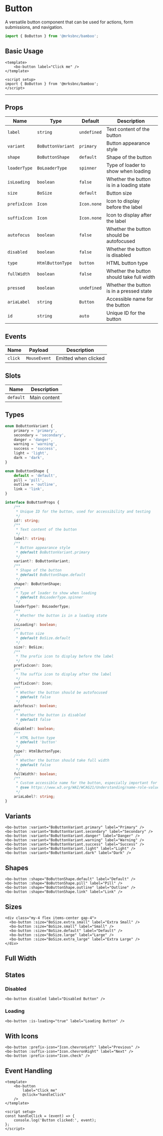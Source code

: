 <script setup>
import { BoButton, BoButtonVariant, BoButtonShape } from '@/components/bo-button';
import { BoSize } from '@/shared';
import { Icon } from '@/components/bo-icon';
</script>

# Button

A versatile button component that can be used for actions, form submissions, and navigation.

```js
import { BoButton } from '@mrksbnc/bamboo';
```

## Basic Usage

```vue
<template>
	<bo-button label="Click me" />
</template>

<script setup>
import { BoButton } from '@mrksbnc/bamboo';
</script>
```

<hr />
<div class="flex gap-4 items-center my-4">
  <bo-button label="Click me" />
</div>

## Props

| Name         | Type              | Default     | Description                               |
| ------------ | ----------------- | ----------- | ----------------------------------------- |
| `label`      | `string`          | `undefined` | Text content of the button                |
| `variant`    | `BoButtonVariant` | `primary`   | Button appearance style                   |
| `shape`      | `BoButtonShape`   | `default`   | Shape of the button                       |
| `loaderType` | `BoLoaderType`    | `spinner`   | Type of loader to show when loading       |
| `isLoading`  | `boolean`         | `false`     | Whether the button is in a loading state  |
| `size`       | `BoSize`          | `default`   | Button size                               |
| `prefixIcon` | `Icon`            | `Icon.none` | Icon to display before the label          |
| `suffixIcon` | `Icon`            | `Icon.none` | Icon to display after the label           |
| `autofocus`  | `boolean`         | `false`     | Whether the button should be autofocused  |
| `disabled`   | `boolean`         | `false`     | Whether the button is disabled            |
| `type`       | `HtmlButtonType`  | `button`    | HTML button type                          |
| `fullWidth`  | `boolean`         | `false`     | Whether the button should take full width |
| `pressed`    | `boolean`         | `undefined` | Whether the button is in a pressed state  |
| `ariaLabel`  | `string`          | `Button`    | Accessible name for the button            |
| `id`         | `string`          | `auto`      | Unique ID for the button                  |

## Events

| Name    | Payload      | Description          |
| ------- | ------------ | -------------------- |
| `click` | `MouseEvent` | Emitted when clicked |

## Slots

| Name      | Description  |
| --------- | ------------ |
| `default` | Main content |

## Types

```ts
enum BoButtonVariant {
	primary = 'primary',
	secondary = 'secondary',
	danger = 'danger',
	warning = 'warning',
	success = 'success',
	light = 'light',
	dark = 'dark',
}

enum BoButtonShape {
	default = 'default',
	pill = 'pill',
	outline = 'outline',
	link = 'link',
}

interface BoButtonProps {
	/**
	 * Unique ID for the button, used for accessibility and testing
	 */
	id?: string;
	/**
	 * Text content of the button
	 */
	label?: string;
	/**
	 * Button appearance style
	 * @default BoButtonVariant.primary
	 */
	variant?: BoButtonVariant;
	/**
	 * Shape of the button
	 * @default BoButtonShape.default
	 */
	shape?: BoButtonShape;
	/**
	 * Type of loader to show when loading
	 * @default BoLoaderType.spinner
	 */
	loaderType?: BoLoaderType;
	/**
	 * Whether the button is in a loading state
	 */
	isLoading?: boolean;
	/**
	 * Button size
	 * @default BoSize.default
	 */
	size?: BoSize;
	/**
	 * The prefix icon to display before the label
	 */
	prefixIcon?: Icon;
	/**
	 * The suffix icon to display after the label
	 */
	suffixIcon?: Icon;
	/**
	 * Whether the button should be autofocused
	 * @default false
	 */
	autofocus?: boolean;
	/**
	 * Whether the button is disabled
	 * @default false
	 */
	disabled?: boolean;
	/**
	 * HTML button type
	 * @default 'button'
	 */
	type?: HtmlButtonType;
	/**
	 * Whether the button should take full width
	 * @default false
	 */
	fullWidth?: boolean;
	/**
	 * Custom accessible name for the button, especially important for icon-only buttons
	 * @see https://www.w3.org/WAI/WCAG21/Understanding/name-role-value.html
	 */
	ariaLabel?: string;
}
```

## Variants

<div class="flex gap-4 items-center my-4">
  <bo-button :variant="BoButtonVariant.primary" label="Primary" />
  <bo-button :variant="BoButtonVariant.secondary" label="Secondary" />
  <bo-button :variant="BoButtonVariant.danger" label="Danger" />
  <bo-button :variant="BoButtonVariant.warning" label="Warning" />
  <bo-button :variant="BoButtonVariant.success" label="Success" />
  <bo-button :variant="BoButtonVariant.light" label="Light" />
  <bo-button :variant="BoButtonVariant.dark" label="Dark" />
</div>

```vue
<bo-button :variant="BoButtonVariant.primary" label="Primary" />
<bo-button :variant="BoButtonVariant.secondary" label="Secondary" />
<bo-button :variant="BoButtonVariant.danger" label="Danger" />
<bo-button :variant="BoButtonVariant.warning" label="Warning" />
<bo-button :variant="BoButtonVariant.success" label="Success" />
<bo-button :variant="BoButtonVariant.light" label="Light" />
<bo-button :variant="BoButtonVariant.dark" label="Dark" />
```

## Shapes

<div class="flex gap-4 items-center my-4">
  <bo-button :shape="BoButtonShape.default" label="Default" />
  <bo-button :shape="BoButtonShape.pill" label="Pill" />
  <bo-button :shape="BoButtonShape.outline" label="Outline" />
  <bo-button :shape="BoButtonShape.link" label="Link" />
</div>

```vue
<bo-button :shape="BoButtonShape.default" label="Default" />
<bo-button :shape="BoButtonShape.pill" label="Pill" />
<bo-button :shape="BoButtonShape.outline" label="Outline" />
<bo-button :shape="BoButtonShape.link" label="Link" />
```

## Sizes

<div class="flex items-center gap-4 my-4">
  <bo-button :size="BoSize.extra_small" label="Extra Small" />
  <bo-button :size="BoSize.small" label="Small" />
  <bo-button :size="BoSize.default" label="Default" />
  <bo-button :size="BoSize.large" label="Large" />
  <bo-button :size="BoSize.extra_large" label="Extra Large" />
</div>

```vue
<div class="my-4 flex items-center gap-4">
  <bo-button :size="BoSize.extra_small" label="Extra Small" />
  <bo-button :size="BoSize.small" label="Small" />
  <bo-button :size="BoSize.default" label="Default" />
  <bo-button :size="BoSize.large" label="Large" />
  <bo-button :size="BoSize.extra_large" label="Extra Large" />
</div>
```

## Full Width

<div class="my-4 flex items-center gap-4">
  <bo-button full-width label="Full Width" />
</div>

## States

### Disabled

<div class="flex gap-4 items-center my-4">
  <bo-button disabled label="Disabled Button" />
</div>

```vue
<bo-button disabled label="Disabled Button" />
```

### Loading

<div class="flex gap-4 items-center my-4">
  <bo-button :is-loading="true" label="Loading Button" />
</div>

```vue
<bo-button :is-loading="true" label="Loading Button" />
```

## With Icons

<div class="flex gap-4 items-center my-4">
  <bo-button :prefix-icon="Icon.chevronLeft" label="Previous" />
  <bo-button :suffix-icon="Icon.chevronRight" label="Next" />
  <bo-button :prefix-icon="Icon.check" />
</div>

```vue
<bo-button :prefix-icon="Icon.chevronLeft" label="Previous" />
<bo-button :suffix-icon="Icon.chevronRight" label="Next" />
<bo-button :prefix-icon="Icon.check" />
```

## Event Handling

```vue
<template>
	<bo-button
		label="Click me"
		@click="handleClick"
	/>
</template>

<script setup>
const handleClick = (event) => {
	console.log('Button clicked:', event);
};
</script>
```
